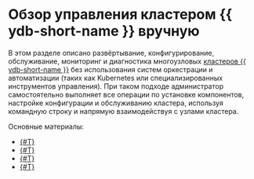 # Обзор управления кластером {{ ydb-short-name }} вручную

В этом разделе описано развёртывание, конфигурирование, обслуживание, мониторинг и диагностика многоузловых [кластеров {{ ydb-short-name }}](../../../concepts/topology.md) без использования систем оркестрации и автоматизации (таких как Kubernetes или специализированных инструментов управления). При таком подходе администратор самостоятельно выполняет все операции по установке компонентов, настройке конфигурации и обслуживанию кластера, используя командную строку и напрямую взаимодействуя с узлами кластера.

Основные материалы:

- [{#T}](initial-deployment.md)
- [{#T}](../../../maintenance/manual/index.md)
- [{#T}](../../../reference/embedded-ui/index.md)
- [{#T}](before-v25.1/index.md)
